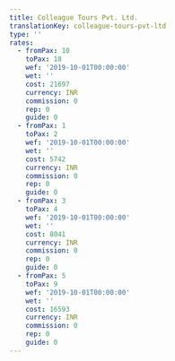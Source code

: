 ```yaml
---
title: Colleague Tours Pvt. Ltd.
translationKey: colleague-tours-pvt-ltd
type: ''
rates:
  - fromPax: 10
    toPax: 18
    wef: '2019-10-01T00:00:00'
    wet: ''
    cost: 21697
    currency: INR
    commission: 0
    rep: 0
    guide: 0
  - fromPax: 1
    toPax: 2
    wef: '2019-10-01T00:00:00'
    wet: ''
    cost: 5742
    currency: INR
    commission: 0
    rep: 0
    guide: 0
  - fromPax: 3
    toPax: 4
    wef: '2019-10-01T00:00:00'
    wet: ''
    cost: 8041
    currency: INR
    commission: 0
    rep: 0
    guide: 0
  - fromPax: 5
    toPax: 9
    wef: '2019-10-01T00:00:00'
    wet: ''
    cost: 16593
    currency: INR
    commission: 0
    rep: 0
    guide: 0
---
```













